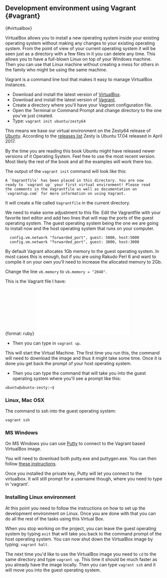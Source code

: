 ## Development environment using Vagrant {#vagrant}
{#virtualbox}

VirtualBox allows you to install a new operating system inside your existing operating system without
making any changes to your existing operating system. From the point of view of your current operating
system it will be seen just as a directory with a few files in it you can delete any time.
This allows you to have a full-blown Linux on top of your Windows machine. Then you can use that Linux
machine without creating a mess for others in the family who might be using the same machine.

Vagrant is a command line tool that makes it easy to manage VirtualBox instances.


* Download and install the latest version of [VirtualBox](https://www.virtualbox.org/).
* Download and install the latest version of [Vagrant](https://www.vagrantup.com/).
* Create a directory where you'll have your Vagrant configuration file.
* Open the Terminal or Command Prompt and change directory to the one you've just created.
* Type: `vagrant init ubuntu/zesty64`

This means we base our virtual environment on the Zesty64 release of [Ubunty](https://www.ubuntu.com/).
According to the [releases list](https://wiki.ubuntu.com/Releases) Zesty is Ubuntu 17.04 released in April 2017.

By the time you are reading this book Ubuntu might have released newer versions of it Operating System.
Feel free to use the most recent version. Most likely the rest of the book and all the examples will work there too.

The output of the `vagrant init` command will look like this:

```
A `Vagrantfile` has been placed in this directory. You are now
ready to `vagrant up` your first virtual environment! Please read
the comments in the Vagrantfile as well as documentation on
`vagrantup.com` for more information on using Vagrant.
```

It will create a file called `Vagrantfile` in the current directory.

We need to make some adjustment to this file.
Edit the Vagrantfile with your favorite text editor and add two lines that will map the ports of the guest operating system. The guest operating system
being the one we are going to install now and the host operating system that runs on your computer.

```
  config.vm.network "forwarded_port", guest: 5000, host:5000
  config.vm.network "forwarded_port", guest: 3000, host:3000
```

By default Vagrant allocates 1Gb memory to the guest operating system. In most cases this is enough,
but if you are using Rakudo Perl 6 and want to compile it on your own you'll need to increase the allocated memory to 2Gb.

Change the line `vb.memory` to `vb.memory = "2048"`.

This is the Vagrant file I have:

{format: ruby}
![code/Vagrantfile](code/Vagrantfile.txt)


* Then you can type in `vagrant up`.

This will start the Virtual Machine. The first time you run this, the command will need to download the image and thus it might take some time. Once it is done you get back the prompt of your host operating system.

* Then you can type the command that will take you into the guest operating system where you'll see a prompt like this:

```
ubuntu@ubuntu-zesty:~$
```

### Linux, Mac OSX

The command to ssh into the guest operating system:

`vagrant ssh`

### MS Windows

On MS Windows you can use [Putty](http://www.chiark.greenend.org.uk/~sgtatham/putty/download.html)
to connect to the Vagrant based VirtualBox image.

You will need to download both putty.exe and puttygen.exe.
You can then follow [these instructions](https://www.sitepoint.com/getting-started-vagrant-windows/).

Once you installed the private key, Putty will let you connect to the virtualbox. It will still prompt
for a username though, where you need to type in 'vagrant'.

### Installing Linux environment

At this point you need to follow the instructions on how to set up the development environment on Linux.
Once you are done with that you can do all the rest of the tasks using this Virtual Box.

When you stop working on the project, you can leave the guest operating system by typing `exit`
that will take you back to the command prompt of the host operating system. You can now shut down
the VirtualBox image by typing: `vagrant halt`.

The next time you'd like to use the VirtualBox image you need to `cd` to the same directory and type
`vagrant up`. This time it should be much faster as you already have the image locally.
Then you can type `vagrant ssh` and it will move you into the guest operating system.


